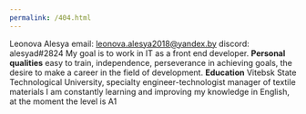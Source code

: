 ```yaml
---
permalink: /404.html
---
```

Leonova Alesya
email: leonova.alesya2018@yandex.by
discord: alesyad#2824
My goal is to work in IT as a front end developer.
**Personal qualities** еasy to train,
independence, perseverance in achieving goals, the desire to make a career in the field of development.
**Education** Vitebsk State Technological University, specialty engineer-technologist manager of textile materials
I am constantly learning and improving my knowledge in English, at the moment the level is A1
